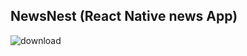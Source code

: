 ## NewsNest (React Native news App)

![download](https://user-images.githubusercontent.com/81632171/201396120-e88d1371-bbef-4182-85b8-9bc4c0385f0f.png)
